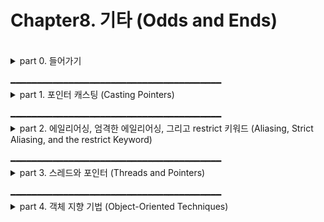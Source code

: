 # Chapter8. 기타 (Odds and Ends)  
  
  
<br/>
<details>
<summary>part 0. 들어가기</summary>

## part 0. 들어가기
  
  
</details>

<br/>
━━━━━━━━━━━━━━━━━━━━━━━━━━━━━━━━━━━━━━━━ 
<br/>
<details>
<summary>part 1. 포인터 캐스팅 (Casting Pointers)</summary>

## part 1. 포인터 캐스팅 (Casting Pointers)
    
<br/>  
    
### 특수 목적 주소 접근하기 (Accessing a Special Purpose Address)
    
<br/>  
    
### 포트에 접근하기 (Accessing a Port)
    
<br/>  
    
### DMA로 메모리 접근하기 (Accessing Memory using DMA)
    
<br/>  
 
### 시스템의 엔디안 종류 알아내기 (Determining the Endianness of a Machine)  
  
</details>

<br/>
━━━━━━━━━━━━━━━━━━━━━━━━━━━━━━━━━━━━━━━━ 
<br/>
<details>
<summary>part 2. 에일리어싱, 엄격한 에일리어싱, 그리고 restrict 키워드 
(Aliasing, Strict Aliasing, and the restrict Keyword)</summary>

## part 2. 에일리어싱, 엄격한 에일리어싱, 그리고 restrict 키워드 
(Aliasing, Strict Aliasing, and the restrict Keyword)
    
<br/>  
    
### 유니언을 사용해 여러 방법으로 값 표현하기 (Using a Union to Represent a Value in Multiple Ways)
    
<br/>  
    
### 엄격한 에일리어싱 규칙 (Strict Aliasing)
    
<br/>  
    
### restrict 키워드 사용하기 (Using the restrict Keyword)
  
</details>

<br/>  
━━━━━━━━━━━━━━━━━━━━━━━━━━━━━━━━━━━━━━━━ 
<br/>
<details>
<summary>part 3. 스레드와 포인터 (Threads and Pointers)</summary>

## part 3. 스레드와 포인터 (Threads and Pointers)
    
<br/>  
    
### 스레드 간의 포인터 공유 (Sharing Pointers Between Threads)
    
<br/>  
    
### 함수 포인터를 이용한 콜백 함수 지원 (Using Function Pointers to Support Callbacks)
  
</details>

<br/>
━━━━━━━━━━━━━━━━━━━━━━━━━━━━━━━━━━━━━━━━ 
<br/>
<details>
<summary>part 4. 객체 지향 기법 (Object-Oriented Techniques)</summary>

## part 4. 객체 지향 기법 (Object-Oriented Techniques)
    
<br/>  
    
### 불투명 포인터 생성하고 사용하기 (Creating and Using an Opaque Pointer)
    
<br/>  
    
### C언어에서의 다형성 (Polymorphism in C)
  
</details>

<br/>
